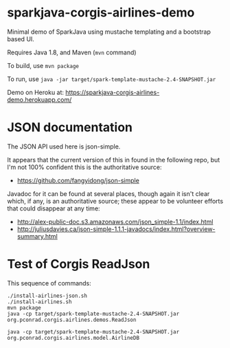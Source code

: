 # sparkjava-corgis-airlines-demo


Minimal demo of SparkJava using mustache templating and a bootstrap based UI.

Requires Java 1.8, and Maven (`mvn` command)

To build, use `mvn package`

To run, use `java -jar target/spark-template-mustache-2.4-SNAPSHOT.jar`

Demo on Heroku at: https://sparkjava-corgis-airlines-demo.herokuapp.com/

# JSON documentation

The JSON API used here is json-simple.

It appears that the current version of this in found in the following repo, but I'm not 100% confident
this is the authoritative source:

* https://github.com/fangyidong/json-simple


Javadoc for it can be found at several places, though again it isn't clear which, if any, is an authoritative
source; these appear to be volunteer efforts that could disappear at any time:

* http://alex-public-doc.s3.amazonaws.com/json_simple-1.1/index.html
* http://juliusdavies.ca/json-simple-1.1.1-javadocs/index.html?overview-summary.html

# Test of Corgis ReadJson

This sequence of commands:

```
./install-airlines-json.sh
./install-airlines.sh
mvn package
java -cp target/spark-template-mustache-2.4-SNAPSHOT.jar org.pconrad.corgis.airlines.demos.ReadJson

java -cp target/spark-template-mustache-2.4-SNAPSHOT.jar org.pconrad.corgis.airlines.model.AirlineDB
```

